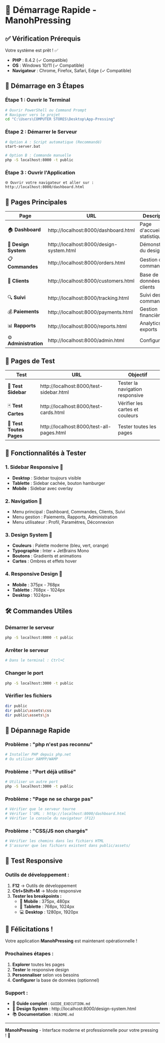 # 🚀 Démarrage Rapide - ManohPressing

## ✅ Vérification Prérequis

Votre système est prêt ! ✅
- **PHP** : 8.4.2 (✓ Compatible)
- **OS** : Windows 10/11 (✓ Compatible)
- **Navigateur** : Chrome, Firefox, Safari, Edge (✓ Compatible)

## 🎯 Démarrage en 3 Étapes

### **Étape 1 : Ouvrir le Terminal**
```bash
# Ouvrir PowerShell ou Command Prompt
# Naviguer vers le projet
cd "C:\Users\COMPUTER STORES\Desktop\App-Pressing"
```

### **Étape 2 : Démarrer le Serveur**
```bash
# Option A : Script automatique (Recommandé)
start-server.bat

# Option B : Commande manuelle
php -S localhost:8000 -t public
```

### **Étape 3 : Ouvrir l'Application**
```
🌐 Ouvrir votre navigateur et aller sur :
http://localhost:8000/dashboard.html
```

## 🎨 Pages Principales

| Page | URL | Description |
|------|-----|-------------|
| 🏠 **Dashboard** | http://localhost:8000/dashboard.html | Page d'accueil avec statistiques |
| 🎨 **Design System** | http://localhost:8000/design-system.html | Démonstration du design |
| 📋 **Commandes** | http://localhost:8000/orders.html | Gestion des commandes |
| 👥 **Clients** | http://localhost:8000/customers.html | Base de données clients |
| 🔍 **Suivi** | http://localhost:8000/tracking.html | Suivi des commandes |
| 💰 **Paiements** | http://localhost:8000/payments.html | Gestion financière |
| 📊 **Rapports** | http://localhost:8000/reports.html | Analytics et exports |
| ⚙️ **Administration** | http://localhost:8000/admin.html | Configuration |

## 🧪 Pages de Test

| Test | URL | Objectif |
|------|-----|----------|
| 🔧 **Test Sidebar** | http://localhost:8000/test-sidebar.html | Tester la navigation responsive |
| 🃏 **Test Cartes** | http://localhost:8000/test-cards.html | Vérifier les cartes et couleurs |
| 📱 **Test Toutes Pages** | http://localhost:8000/test-all-pages.html | Tester toutes les pages |

## 🎯 Fonctionnalités à Tester

### **1. Sidebar Responsive** 📱
- **Desktop** : Sidebar toujours visible
- **Tablette** : Sidebar cachée, bouton hamburger
- **Mobile** : Sidebar avec overlay

### **2. Navigation** 🧭
- Menu principal : Dashboard, Commandes, Clients, Suivi
- Menu gestion : Paiements, Rapports, Administration
- Menu utilisateur : Profil, Paramètres, Déconnexion

### **3. Design System** 🎨
- **Couleurs** : Palette moderne (bleu, vert, orange)
- **Typographie** : Inter + JetBrains Mono
- **Boutons** : Gradients et animations
- **Cartes** : Ombres et effets hover

### **4. Responsive Design** 📱
- **Mobile** : 375px - 768px
- **Tablette** : 768px - 1024px
- **Desktop** : 1024px+

## 🛠️ Commandes Utiles

### **Démarrer le serveur**
```bash
php -S localhost:8000 -t public
```

### **Arrêter le serveur**
```bash
# Dans le terminal : Ctrl+C
```

### **Changer le port**
```bash
php -S localhost:3000 -t public
```

### **Vérifier les fichiers**
```bash
dir public
dir public\assets\css
dir public\assets\js
```

## 🐛 Dépannage Rapide

### **Problème : "php n'est pas reconnu"**
```bash
# Installer PHP depuis php.net
# Ou utiliser XAMPP/WAMP
```

### **Problème : "Port déjà utilisé"**
```bash
# Utiliser un autre port
php -S localhost:3000 -t public
```

### **Problème : "Page ne se charge pas"**
```bash
# Vérifier que le serveur tourne
# Vérifier l'URL : http://localhost:8000/dashboard.html
# Vérifier la console du navigateur (F12)
```

### **Problème : "CSS/JS non chargés"**
```bash
# Vérifier les chemins dans les fichiers HTML
# S'assurer que les fichiers existent dans public/assets/
```

## 📱 Test Responsive

### **Outils de développement :**
1. **F12** → Outils de développement
2. **Ctrl+Shift+M** → Mode responsive
3. **Tester les breakpoints :**
   - 📱 **Mobile** : 375px, 480px
   - 📱 **Tablette** : 768px, 1024px
   - 💻 **Desktop** : 1280px, 1920px

## 🎉 Félicitations !

Votre application **ManohPressing** est maintenant opérationnelle !

### **Prochaines étapes :**
1. **Explorer** toutes les pages
2. **Tester** le responsive design
3. **Personnaliser** selon vos besoins
4. **Configurer** la base de données (optionnel)

### **Support :**
- 📖 **Guide complet** : `GUIDE_EXECUTION.md`
- 🎨 **Design System** : http://localhost:8000/design-system.html
- 📚 **Documentation** : `README.md`

---

**ManohPressing** - Interface moderne et professionnelle pour votre pressing ! 🚀 